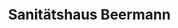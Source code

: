 ---
title: "Sanitätshaus Beermann"
url: /borken/sanitaetshaus-beermann-ahauser-strasse/
shop: Sanitätshaus
---